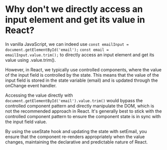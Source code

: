 # Why don't we directly access an input element and get its value in React?
In vanilla JavaScript, we can indeed use 
`const emailInput = document.getElementById('email');`
`const email = emailInput.value.trim();`
 to directly access an input element and get its value using .value.trim().

However, in React, we typically use controlled components, where the value of the input field is controlled by the state. This means that the value of the input field is stored in the state variable (email) and is updated through the onChange event handler.

Accessing the value directly with `document.getElementById('email').value.trim()` would bypass the controlled component pattern and directly manipulate the DOM, which is not the recommended approach in React. It's generally best to stick with the controlled component pattern to ensure the component state is in sync with the input field value.

By using the useState hook and updating the state with setEmail, you ensure that the component re-renders appropriately when the value changes, maintaining the declarative and predictable nature of React.